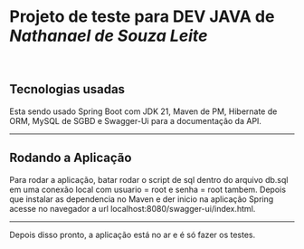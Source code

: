 <h1>Projeto de teste para DEV JAVA de <i>Nathanael de Souza Leite</i></h1><br>

<h2>Tecnologias usadas </h2>
<p>Esta sendo usado Spring Boot com JDK 21, Maven de PM, Hibernate de ORM, MySQL de SGBD e Swagger-Ui para a documentação da API.</p>
<hr>
<h2>Rodando a Aplicação</h2>
<p>Para rodar a aplicação, batar rodar o script de sql dentro do arquivo db.sql em uma conexão local com usuario = root e senha = root tambem.
  Depois que instalar as dependencia no Maven e der inicio na aplicação Spring acesse no navegador a url localhost:8080/swagger-ui/index.html.
  <hr>
Depois disso pronto, a aplicação está no ar e é só fazer os testes.

</p>

